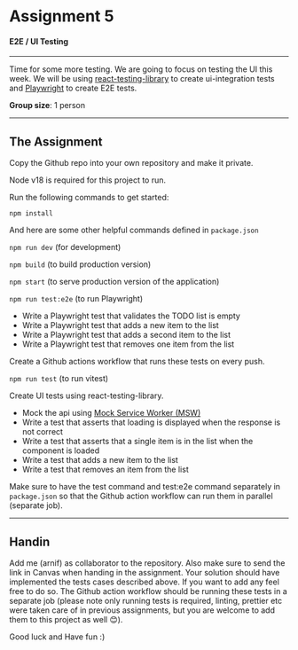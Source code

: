 # Assignment 5

#### E2E / UI Testing

---

Time for some more testing. We are going to focus on testing the UI this week. We will be using [react-testing-library](https://testing-library.com/docs/react-testing-library/intro/) to create ui-integration tests and [Playwright](https://www.https://playwright.dev/) to create E2E tests.

**Group size**: 1 person

---

## The Assignment

Copy the Github repo into your own repository and make it private.

Node v18 is required for this project to run.

Run the following commands to get started:

`npm install`

And here are some other helpful commands defined in `package.json`

`npm run dev` (for development)

`npm build` (to build production version)

`npm start` (to serve production version of the application)

`npm run test:e2e` (to run Playwright)

- Write a Playwright test that validates the TODO list is empty
- Write a Playwright test that adds a new item to the list
- Write a Playwright test that adds a second item to the list
- Write a Playwright test that removes one item from the list

Create a Github actions workflow that runs these tests on every push.

`npm run test` (to run vitest)

Create UI tests using react-testing-library.

- Mock the api using [Mock Service Worker (MSW)](https://github.com/mswjs/msw)
- Write a test that asserts that loading is displayed when the response is not correct
- Write a test that asserts that a single item is in the list when the <Home /> component is loaded
- Write a test that adds a new item to the list
- Write a test that removes an item from the list

Make sure to have the test command and test:e2e command separately in `package.json` so that the Github action workflow can run them in parallel (separate job).

---

## Handin

Add me (arnif) as collaborator to the repository. Also make sure to send the link in Canvas when handing in the assignment.
Your solution should have implemented the tests cases described above. If you want to add any feel free to do so. The Github action workflow should be running these tests in a separate job (please note only running tests is required, linting, prettier etc were taken care of in previous assignments, but you are welcome to add them to this project as well 😊).

Good luck and Have fun :)
